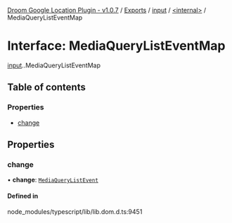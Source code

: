 [Droom Google Location Plugin - v1.0.7](../README.md) / [Exports](../modules.md) / [input](../modules/input.md) / [<internal\>](../modules/input._internal_.md) / MediaQueryListEventMap

# Interface: MediaQueryListEventMap

[input](../modules/input.md).[<internal>](../modules/input._internal_.md).MediaQueryListEventMap

## Table of contents

### Properties

- [change](input._internal_.MediaQueryListEventMap.md#change)

## Properties

### change

• **change**: [`MediaQueryListEvent`](../modules/input._internal_.md#mediaquerylistevent)

#### Defined in

node_modules/typescript/lib/lib.dom.d.ts:9451
